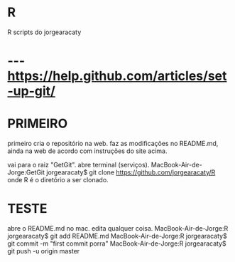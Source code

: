 # R
R scripts do jorgearacaty
#
# --- https://help.github.com/articles/set-up-git/
#
# PRIMEIRO
primeiro cria o repositório na web.
faz as modificações no README.md, ainda na web de acordo com instruções do site acima.

vai para o raiz "GetGit".
abre terminal (serviços).
MacBook-Air-de-Jorge:GetGit jorgearacaty$ git clone https://github.com/jorgearacaty/R
onde R é o diretório a ser clonado.

# TESTE
abre o README.md no mac.
edita qualquer coisa.
MacBook-Air-de-Jorge:R jorgearacaty$ git add  README.md
MacBook-Air-de-Jorge:R jorgearacaty$ git commit -m "first commit porra"
MacBook-Air-de-Jorge:R jorgearacaty$ git push -u origin master

